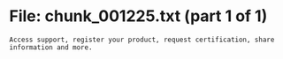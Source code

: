 ﻿# File: chunk_001225.txt (part 1 of 1)
```
Access support, register your product, request certification, share information and more.
```

